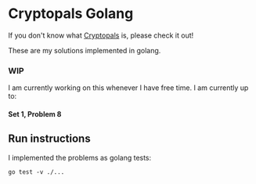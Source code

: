 # Cryptopals Golang 

If you don't know what [Cryptopals](https://cryptopals.com/) is, please check it out! 

These are my solutions implemented in golang. 

### WIP
I am currently working on this whenever I have free time. I am currently up to: 


#### Set 1, Problem 8

## Run instructions 
I implemented the problems as golang tests:

```
go test -v ./...
```
